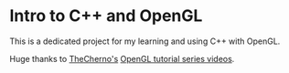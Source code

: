 # Intro to C++ and OpenGL

This is a dedicated project for my learning and using C++ with OpenGL.

Huge thanks to [TheCherno's](https://www.youtube.com/channel/UCQ-W1KE9EYfdxhL6S4twUNw) [OpenGL tutorial series videos](https://www.youtube.com/watch?v=W3gAzLwfIP0&list=PLlrATfBNZ98foTJPJ_Ev03o2oq3-GGOS2&index=1).
